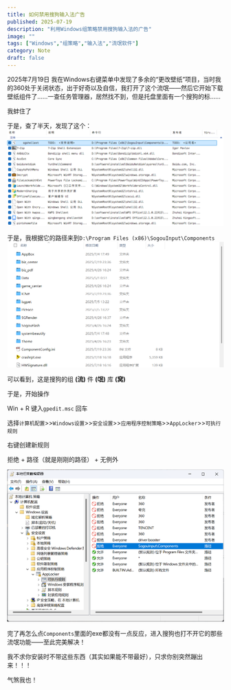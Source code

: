 ```yaml
---
title: 如何禁用搜狗输入法广告
published: 2025-07-19
description: "利用Windows组策略禁用搜狗输入法的广告"
image: ""
tags: ["Windows","组策略","输入法","流氓软件"]
category: Note
draft: false
---
```




2025年7月19日 我在Windows右键菜单中发现了多余的“更改壁纸”项目，当时我的360处于关闭状态，出于好奇以及自信，我打开了这个流氓——然后它开始下载壁纸组件了……一查任务管理器，居然找不到，但是托盘里面有一个搜狗的标……

我蚌住了

于是，查了半天，发现了这个：
![alt text](image.png)

于是，我根据它的路径来到`D:\Program Files (x86)\SogouInput\Components`
![alt text](image-1.png)

可以看到，这是搜狗的组 **(流)** 件 **(氓)** 库 **(窝)**

于是，开始操作

Win + R 键入`gpedit.msc` 回车

选择`计算机配置`>>`Windows设置`>>`安全设置`>>`应用程序控制策略`>>`AppLocker`>>`可执行规则`

右键创建新规则

拒绝 + 路径（就是刚刚的路径） + 无例外

![alt text](image-2.png)

完了再怎么点`Components`里面的exe都没有一点反应，进入搜狗也打不开它的那些流氓功能——至此完美解决！

我不求你安装时不带这些东西（其实如果能不带最好），只求你别突然蹦出来！！！

气煞我也！